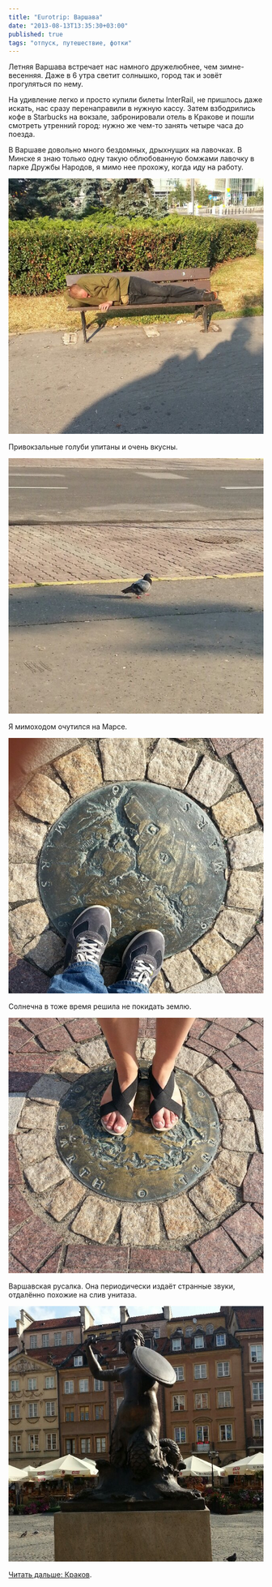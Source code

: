 ```yaml
---
title: "Eurotrip: Варшава"
date: "2013-08-13T13:35:30+03:00"
published: true
tags: "отпуск, путешествие, фотки"
---
```


Летняя Варшава встречает нас намного дружелюбнее, чем зимне-весенняя. Даже в 6 утра светит солнышко, город так
и зовёт прогуляться по нему.

На удивление легко и просто купили билеты InterRail, не пришлось даже искать, нас сразу перенаправили в нужную кассу.
Затем взбодрились кофе в Starbucks на вокзале, забронировали отель в Кракове и пошли смотреть утренний город:
нужно же чем-то занять четыре часа до поезда.

В Варшаве довольно много бездомных, дрыхнущих на лавочках. В Минске я знаю только одну такую облюбованную бомжами
лавочку в парке Дружбы Народов, я мимо нее прохожу, когда иду на работу.

![Варшавская лавочка](/images/travel/2013-08-eurotrip/warsaw-bench.jpg "Варшавская лавочка")

Привокзальные голуби упитаны и очень вкусны. 

![Зажравшаяся птица](/images/travel/2013-08-eurotrip/warsaw-pigeon.jpg "Зажравшаяся птица")

Я мимоходом очутился на Марсе. 

![Марс](/images/travel/2013-08-eurotrip/warsaw-mars.jpg "Марс")

Солнечна в тоже время решила не покидать землю. 

![Земля](/images/travel/2013-08-eurotrip/warsaw-earth.jpg "Земля")

Варшавская русалка. Она периодически издаёт странные звуки, отдалённо похожие на слив унитаза.

![Syrenka](/images/travel/2013-08-eurotrip/warsaw-mermaid.jpg "Syrenka")

[Читать дальше: Краков](/post/eurotrip-krakow/).